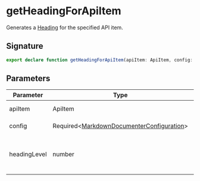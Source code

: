 
# getHeadingForApiItem

Generates a [Heading](docs/api-markdown-documenter/heading-interface) for the specified API item.

## Signature

```typescript
export declare function getHeadingForApiItem(apiItem: ApiItem, config: Required<MarkdownDocumenterConfiguration>, headingLevel?: number): Heading;
```

## Parameters

|  Parameter | Type | Description |
|  --- | --- | --- |
|  apiItem | ApiItem | The API item for which the heading is being generated. |
|  config | Required&lt;[MarkdownDocumenterConfiguration](docs/api-markdown-documenter/markdowndocumenterconfiguration-interface)<!-- -->&gt; | See [MarkdownDocumenterConfiguration](docs/api-markdown-documenter/markdowndocumenterconfiguration-interface)<!-- -->. |
|  headingLevel | number | Heading level to use. If not specified, the heading level will be automatically generated based on the item's context in the resulting document. |

